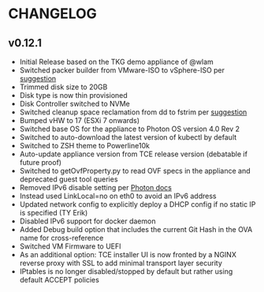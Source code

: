 # CHANGELOG

## v0.12.1
- Initial Release based on the TKG demo appliance of @wlam
- Switched packer builder from VMware-ISO to vSphere-ISO per [suggestion](https://discuss.hashicorp.com/t/vmware-iso-vsphere-iso-with-questions/29851/2)
- Trimmed disk size to 20GB
- Disk type is now thin provisioned
- Disk Controller switched to NVMe
- Switched cleanup space reclamation from dd to fstrim per [suggestion](https://ext4.wiki.kernel.org/index.php/Ext4_VM_Images)
- Bumped vHW to 17 (ESXi 7 onwards)
- Switched base OS for the appliance to Photon OS version 4.0 Rev 2
- Switched to auto-download the latest version of kubectl by default
- Switched to ZSH theme to Powerline10k
- Auto-update appliance version from TCE release version (debatable if future proof)
- Switched to getOvfProperty.py to read OVF specs in the appliance and deprecated guest tool queries
- Removed IPv6 disable setting per [Photon docs](https://vmware.github.io/photon/docs/troubleshooting-guide/photon-os-general-troubleshooting/network-configuration/)
- Instead used LinkLocal=no on eth0 to avoid an IPv6 address
- Updated network config to explicitly deploy a DHCP config if no static IP is specified (TY Erik)
- Disabled IPv6 support for docker daemon
- Added Debug build option that includes the current Git Hash in the OVA name for cross-reference
- Switched VM Firmware to UEFI
- As an additional option: TCE installer UI is now fronted by a NGINX reverse proxy with SSL to add minimal transport layer security
- IPtables is no longer disabled/stopped by default but rather using default ACCEPT policies